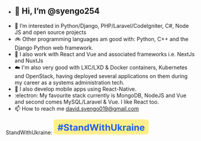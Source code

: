 - ## 👋 Hi, I’m @syengo254
- 👀 I’m interested in Python/Django, PHP/Laravel/CodeIgniter, C#, Node JS and open source projects
- 🚲 Other programming languages am good with: Python, C++ and the Django Python web framework.
- 🌱 I also work with React and Vue and associated frameworks i.e. NextJs and NuxtJs
- ☁️ I'm also very good with LXC/LXD & Docker containers, Kubernetes and OpenStack, having deployed several applications on them during my career as a systems administration tech.
- 📳 I also develop mobile apps using React-Native.
- :electron: My favourite stack currently is MongoDB, NodeJS and Vue and second comes MySQL/Laravel & Vue. I like React too.
- 📫 How to reach me david.syengo019@gmail.com

StandWithUkraine:
[![Stand With Ukraine](https://raw.githubusercontent.com/vshymanskyy/StandWithUkraine/main/badges/StandWithUkraine.svg)](https://stand-with-ukraine.pp.ua)

<!---
syengo254/syengo254 is a ✨ special ✨ repository because its `README.md` (this file) appears on your GitHub profile.
You can click the Preview link to take a look at your changes.
--->
